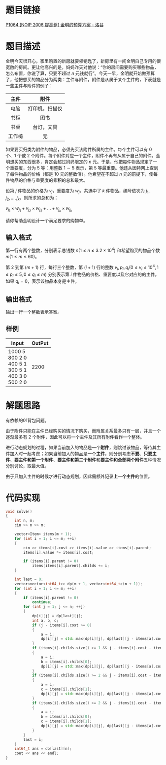 # 题目链接

[P1064 [NOIP 2006 提高组] 金明的预算方案 - 洛谷](https://www.luogu.com.cn/problem/P1064)

# 题目描述

金明今天很开心，家里购置的新房就要领钥匙了，新房里有一间金明自己专用的很宽敞的房间。更让他高兴的是，妈妈昨天对他说：“你的房间需要购买哪些物品，怎么布置，你说了算，只要不超过 $n$ 元钱就行”。今天一早，金明就开始做预算了，他把想买的物品分为两类：主件与附件，附件是从属于某个主件的，下表就是一些主件与附件的例子：

|  主件  |      附件      |
| :----: | :------------: |
|  电脑  | 打印机，扫描仪 |
|  书柜  |      图书      |
|  书桌  |   台灯，文具   |
| 工作椅 |       无       |

如果要买归类为附件的物品，必须先买该附件所属的主件。每个主件可以有 $0$ 个、$1$ 个或 $2$ 个附件。每个附件对应一个主件，附件不再有从属于自己的附件。金明想买的东西很多，肯定会超过妈妈限定的 $n$ 元。于是，他把每件物品规定了一个重要度，分为 $5$ 等：用整数 $1 \sim 5$ 表示，第 $5$ 等最重要。他还从因特网上查到了每件物品的价格（都是 $10$ 元的整数倍）。他希望在不超过 $n$ 元的前提下，使每件物品的价格与重要度的乘积的总和最大。

设第 $j$ 件物品的价格为 $v_j$，重要度为 $w_j$，共选中了 $k$ 件物品，编号依次为 $j_1, j_2, \dots, j_k$，则所求的总和为：

$v_{j_1} \times w_{j_1} + v_{j_2} \times w_{j_2} + \dots + v_{j_k} \times w_{j_k}$

请你帮助金明设计一个满足要求的购物单。

## 输入格式

第一行有两个整数，分别表示总钱数 $n(1 \leq n \leq 3.2 \times 10 ^ 4)$ 和希望购买的物品个数 $m(1 \leq m \leq 60)$。

第 $2$ 到第 $(m + 1)$ 行，每行三个整数，第 $(i + 1)$ 行的整数 $v_i, p_i, q_i(0 \leq v_i \leq 10 ^ 4, 1 \leq p_i \leq 5, 0 \leq q_i \leq m)$ 分别表示第 $i$ 件物品的价格、重要度以及它对应的的主件。如果 $q_i=0$，表示该物品本身是主件。

## 输出格式

输出一行一个整数表示答案。

## 样例

| Input                                                        | OutPut |
| ------------------------------------------------------------ | ------ |
| 1000 5<br/>800 2 0<br/>400 5 1<br/>300 5 1<br/>400 3 0<br/>500 2 0 | 2200   |

# 解题思路

有依赖的01背包问题。

由于附件只能在主件已经购买的情况下购买，而附属关系最多只有一层，并且一个逐渐最多有 $2$ 个附件，因此可以将一个主件及其所有附件看作一个整体。

进行动态规划的过程，如果当前加入的物品是一个**附件**，则跳过该物品，等待其主件加入时一起考虑；如果当前加入的物品是一个**主件**，则分别考虑**不要**、**只要主件**、**要主件和第一个附件**、**要主件和第二个附件**和**要主件和全部两个附件**五种情况分别讨论，取最大值。

由于只加入主件的时候才进行动态规划，因此需额外记录**上一个主件**的位置。

# 代码实现

```c++
void solve()
{
    int n, m;
    cin >> n >> m;

    vector<Item> items(m + 1);
    for (int i = 1; i <= m; ++i)
    {
        cin >> items[i].cost >> items[i].value >> items[i].parent;
        items[i].value *= items[i].cost;

        if (items[i].parent != 0)
            items[items[i].parent].childs += i;
    }

    int last = 0;
    vector<vector<int64_t>> dp(m + 1, vector<int64_t>(n + 1));
    for (int i = 1; i <= m; ++i)
    {
        if (items[i].parent != 0)
            continue;
        for (int j = 1; j <= n; ++j)
        {
            dp[i][j] = dp[last][j];
            int a, b, c;
            if (j - items[i].cost >= 0)
            {
                a = i;
                dp[i][j] = std::max(dp[i][j], dp[last][j - items[a].cost] + items[a].value);
            }
            if (items[i].childs.size() >= 1 && j - items[i].cost - items[items[i].childs[0]].cost >= 0)
            {
                a = i;
                b = items[i].childs[0];
                dp[i][j] = std::max(dp[i][j], dp[last][j - items[a].cost - items[b].cost] + items[a].value + items[b].value);
            }
            if (items[i].childs.size() >= 2 && j - items[i].cost - items[items[i].childs[1]].cost >= 0)
            {
                a = i;
                c = items[i].childs[1];
                dp[i][j] = std::max(dp[i][j], dp[last][j - items[a].cost - items[c].cost] + items[a].value + items[c].value);
            }
            if (items[i].childs.size() >= 2 && j - items[i].cost - items[items[i].childs[0]].cost - items[items[i].childs[1]].cost >= 0)
            {
                a = i;
                b = items[i].childs[0];
                c = items[i].childs[1];
                dp[i][j] = std::max(dp[i][j], dp[last][j - items[a].cost - items[b].cost - items[c].cost] + items[a].value + items[b].value + items[c].value);
            }
        }
        last = i;
    }
    int64_t ans = dp[last][n];
    cout << ans << endl;
}
```

